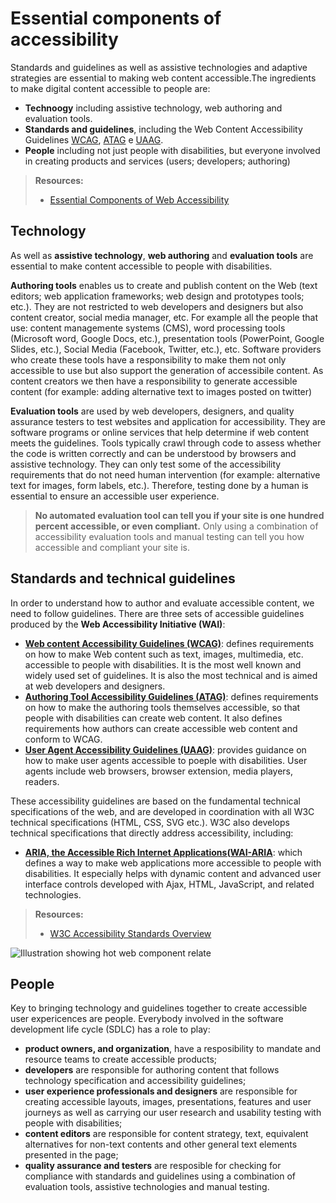# Essential components of accessibility

Standards and guidelines as well as assistive technologies and adaptive strategies are essential to making web content accessible.The ingredients to make digital content accessible to people are:
- **Technoogy** including assistive technology, web authoring and evaluation tools.
- **Standards and guidelines**, including the Web Content Accessibility Guidelines [WCAG](https://www.w3.org/WAI/standards-guidelines/wcag/), [ATAG](https://www.w3.org/WAI/standards-guidelines/atag/) e [UAAG](https://www.w3.org/WAI/standards-guidelines/uaag/).
- **People** including not just people with disabilities, but everyone involved in creating products and services (users; developers; authoring)


> **Resources:**
> - [Essential Components of Web Accessibility](https://www.w3.org/WAI/fundamentals/components/)

## Technology

As well as **assistive technology**, **web authoring** and **evaluation tools** are essential to make content accessible to people with disabilities.

**Authoring tools** enables us to create and publish content on the Web (text editors; web application frameworks; web design and prototypes tools; etc.). They are not restricted to web developers and designers but also content creator, social media manager, etc. For example all the people that use: content managemente systems (CMS), word processing tools (Microsoft word, Google Docs, etc.), presentation tools (PowerPoint, Google Slides, etc.), Social Media (Facebook, Twitter, etc.), etc. Software providers who create these tools have a responsibility to make them not only accessible to use but also support the generation of accessibile content. As content creators we then have a responsibility to generate accessible content (for example: adding alternative text to images posted on twitter)

**Evaluation tools** are used by web developers, designers, and quality assurance testers to test websites and application for accessibility. They are software programs or online services that help determine if web content meets the guidelines. Tools typically crawl through code to assess whether the code is written correctly and can be understood by browsers and assistive technology. They can only test some of the accessibility requirements that do not need human intervention (for example: alternative text for images, form labels, etc.). Therefore, testing done by a human is essential to ensure an accessible user experience.

> **No automated evaluation tool can tell you if your site is one hundred percent accessible, or even compliant.** Only using a combination of accessibility evaluation tools and manual testing can tell you how accessible and compliant your site is.

## Standards and technical guidelines
In order to understand how to author and evaluate accessible content, we need to follow guidelines. There are three sets of accessible guidelines produced by the **Web Accessibility Initiative (WAI)**:

- **[Web content Accessibility Guidelines (WCAG)](https://www.w3.org/WAI/standards-guidelines/wcag/)**: defines requirements on how to make Web content such as text, images, multimedia, etc. accessible to people with disabilities. It is the most well known and widely used set of guidelines. It is also the most technical and is aimed at web developers and designers.
- **[Authoring Tool Accessibility Guidelines (ATAG)](https://www.w3.org/WAI/standards-guidelines/atag/)**: defines requirements on how to make the authoring tools themselves accessible, so that people with disabilities can create web content. It also defines requirements how authors can create accessible web content and conform to WCAG.
- **[User Agent Accessibility Guidelines (UAAG)](https://www.w3.org/WAI/standards-guidelines/uaag/)**: provides guidance on how to make user agents accessible to poeple with disabilities. User agents include web browsers, browser extension, media players, readers.


These accessibility guidelines are based on the fundamental technical specifications of the web, and are developed in coordination with all W3C technical specifications (HTML, CSS, SVG etc.). W3C also develops technical specifications that directly address accessibility, including:
- **[ARIA, the Accessible Rich Internet Applications(WAI-ARIA](https://www.w3.org/WAI/standards-guidelines/aria/)**:  which defines a way to make web applications more accessible to people with disabilities. It especially helps with dynamic content and advanced user interface controls developed with Ajax, HTML, JavaScript, and related technologies.

> **Resources:**
> - [W3C Accessibility Standards Overview](https://www.w3.org/WAI/standards-guidelines/)

![Illustration showing hot web component relate](assets/specs.png)

## People

Key to bringing technology and guidelines together to create accessible user expericences are people. Everybody involved in the software development life cycle (SDLC) has a role to play:
- **product owners, and organization**, have a resposibility to mandate and resource teams to create accessible products;
- **developers** are responsible for authoring content that follows technology specification and accessibility guidelines;
- **user experience professionals and designers** are responsible for creating accessible layouts, images, presentations, features and user journeys as well as carrying our user research and usability testing with people with disabilities;
- **content editors** are responsible for content strategy, text, equivalent alternatives for non-text contents and other general text elements presented in the page;
- **quality assurance and testers** are resposible for checking for compliance with standards and guidelines using a combination of evaluation tools, assistive technologies and manual testing.
